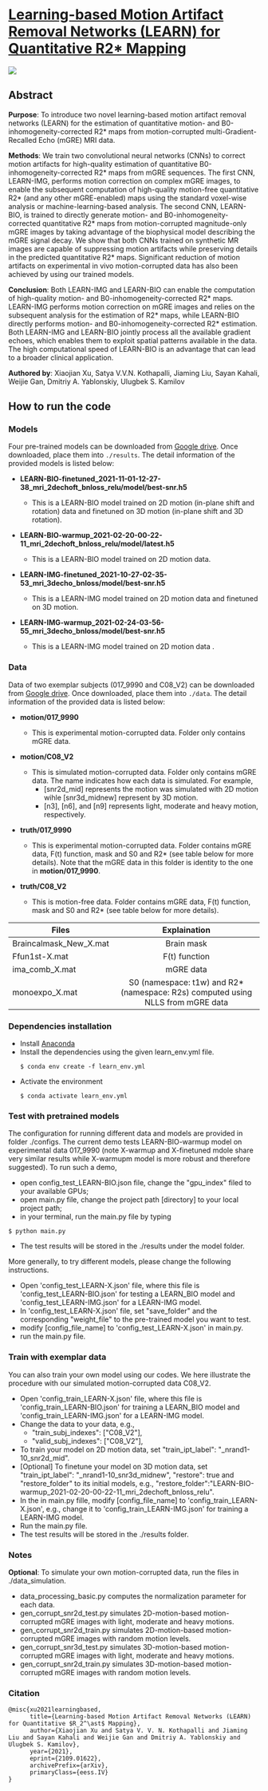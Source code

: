 # [Learning-based Motion Artifact Removal Networks (LEARN) for Quantitative R2* Mapping](https://arxiv.org/abs/2109.01622)

<!---
[![Watch the video](https://github.com/xuxiaojian/2022-MRM-LEARN/blob/main/examples/gif.gif)](https://youtu.be/2DVl2lS-dbU)
-->

![](https://github.com/xuxiaojian/2022-MRM-LEARN/blob/main/examples/gif.gif)

## Abstract

**Purpose**: To introduce two novel learning-based motion artifact removal networks (LEARN) for the estimation of quantitative motion- and B0-inhomogeneity-corrected R2* maps from motion-corrupted multi-Gradient-Recalled Echo (mGRE) MRI data.

**Methods**: We train two convolutional neural networks (CNNs) to correct motion artifacts for high-quality estimation of quantitative B0-inhomogeneity-corrected R2* maps from mGRE sequences. The first CNN, LEARN-IMG, performs motion correction on complex mGRE images, to enable the subsequent computation of high-quality motion-free quantitative R2* (and any other mGRE-enabled) maps using the standard voxel-wise analysis or machine-learning-based analysis. The second CNN, LEARN-BIO, is trained to directly generate motion- and B0-inhomogeneity-corrected quantitative R2* maps from motion-corrupted magnitude-only mGRE images by taking advantage of the biophysical model describing the mGRE signal decay. We show that both CNNs trained on synthetic MR images are capable of suppressing motion artifacts while preserving details in the predicted quantitative R2* maps. Significant reduction of motion artifacts on experimental in vivo motion-corrupted data has also been achieved by using our trained models.

**Conclusion**: Both LEARN-IMG and LEARN-BIO can enable the computation of high-quality motion- and B0-inhomogeneity-corrected R2* maps. LEARN-IMG performs motion correction on mGRE images and relies on the subsequent analysis for the estimation of R2* maps, while LEARN-BIO directly performs motion- and B0-inhomogeneity-corrected R2* estimation. Both LEARN-IMG and LEARN-BIO jointly process all the available gradient echoes, which enables them to exploit spatial patterns available in the data. The high computational speed of LEARN-BIO is an advantage that can lead to a broader clinical application.

**Authored by**: Xiaojian Xu, Satya V.V.N. Kothapalli, Jiaming Liu, Sayan Kahali, Weijie Gan, Dmitriy A. Yablonskiy, Ulugbek S. Kamilov

## How to run the code

### Models

  Four pre-trained models can be downloaded from [Google drive](https://drive.google.com/drive/folders/1nMWOI5tI2dYvupwMiRBOgw-VdJIjF-48?usp=sharing). Once downloaded, place them into `./results`. The detail information of the provided models is listed below:

  - **LEARN-BIO-finetuned_2021-11-01-12-27-38_mri_2dechoft_bnloss_relu/model/best-snr.h5**
    - This is a LEARN-BIO model trained on 2D motion (in-plane shift and rotation) data and finetuned on 3D motion (in-plane shift and 3D rotation).
  
  - **LEARN-BIO-warmup_2021-02-20-00-22-11_mri_2dechoft_bnloss_relu/model/latest.h5** 
    - This is a LEARN-BIO model trained on 2D motion data.
  
  - **LEARN-IMG-finetuned_2021-10-27-02-35-53_mri_3decho_bnloss/model/best-snr.h5**
    - This is a LEARN-IMG model trained on 2D motion data and finetuned on 3D motion.
  
  - **LEARN-IMG-warmup_2021-02-24-03-56-55_mri_3decho_bnloss/model/best-snr.h5**
    - This is a LEARN-IMG model trained on 2D motion data .

 

### Data
  Data of two exemplar subjects (017_9990 and C08_V2) can be downloaded from [Google drive](https://drive.google.com/drive/folders/1Hv2MhHcYE9fDYJivLnNEYknkl6xj0S_z?usp=sharing). Once downloaded, place them into `./data`. The detail information of the provided data is listed below:
  - **motion/017_9990**
    - This is experimental motion-corrupted data. Folder only contains mGRE data.
  - **motion/C08_V2**
    - This is simulated motion-corrupted data. Folder only contains mGRE data. The name indicates how each data is simulated. For example, 
      - [snr2d_mid] represents the motion was simulated with 2D motion wihle [snr3d_midnew] represent by 3D motion. 
      - [n3], [n6], and [n9] represents light, moderate and heavy motion, respectively.
  
  - **truth/017_9990**
    - This is experimental motion-corrupted data. Folder contains mGRE data, F(t) function, mask and S0 and R2* (see table below for more details). Note that the mGRE data in this folder is identity to the one in **motion/017_9990**. 
  - **truth/C08_V2**
    -  This is motion-free data. Folder contains mGRE data, F(t) function, mask and S0 and R2* (see table below for more details).

  |Files|Explaination|
  |---|:--:|
  |Braincalmask_New_X.mat| Brain mask ||
  |Ffun1st-X.mat| F(t) function||
  |ima_comb_X.mat| mGRE data||
  |monoexpo_X.mat| S0 (namespace: t1w) and R2* (namespace: R2s) computed using NLLS from mGRE data||

### Dependencies installation
- Install [Anaconda](https://docs.conda.io/projects/conda/en/latest/user-guide/install/)
- Install the dependencies using the given learn_env.yml file.
  ```
  $ conda env create -f learn_env.yml
  ```
- Activate the environment
    ```
    $ conda activate learn_env.yml
    ```

### Test with pretrained models
The configuration for running different data and models are provided in folder ./configs. The current demo tests LEARN-BIO-warmup model on experimental data 017_9990  (note X-warmup and X-finetuned mdole share very similar results while X-warmupm model is more robust and therefore suggested). To run such a demo,
- open config_test_LEARN-BIO.json file, change the "gpu_index" filed to your available GPUs;
- open main.py file, change the project path [directory] to your local project path;
-  in your terminal, run the main.py file by typing
  ```
  $ python main.py
  ```
- The test results will be stored in the ./results under the model folder.

More generally, to try different models, please change the following instructions. 
  - Open 'config_test_LEARN-X.json' file, where this file  is 'config_test_LEARN-BIO.json' for testing a LEARN_BIO model and 'config_test_LEARN-IMG.json' for a LEARN-IMG model.
  - In 'config_test_LEARN-X.json' file, set "save_folder" and the corresponding "weight_file" to the pre-trained model you want to test.
- modify [config_file_name] to 'config_test_LEARN-X.json' in main.py.
- run the main.py file.

### Train with exemplar data
You can also train your own model using our codes. We here illustrate the procedure with our simulated motion-corrupted data C08_V2.
  - Open 'config_train_LEARN-X.json' file, where this file is 'config_train_LEARN-BIO.json' for training a LEARN_BIO model and 'config_train_LEARN-IMG.json' for a LEARN-IMG model. 
  - Change the data to your data, e.g., 
      - "train_subj_indexes": ["C08_V2"],
      - "valid_subj_indexes": ["C08_V2"],
 - To train your model on 2D motion data, set "train_ipt_label": "_nrand1-10_snr2d_mid". 
 - [Optional] To finetune your model on 3D motion data, set "train_ipt_label": "_nrand1-10_snr3d_midnew", "restore": true and "restore_folder" to its initial models, e.g., "restore_folder":"LEARN-BIO-warmup_2021-02-20-00-22-11_mri_2dechoft_bnloss_relu".
 -  In the in main.py fille, modify [config_file_name] to 'config_train_LEARN-X.json', e.g., change it to 'config_train_LEARN-IMG.json' for training a LEARN-IMG model.
- Run the main.py file.
- The test results will be stored in the ./results folder.

### Notes
**Optional**: To simulate your own motion-corrupted data, run the files in ./data_simulation.
- data_processing_basic.py computes the normalization parameter for each data.
- gen_corrupt_snr2d_test.py simulates 2D-motion-based motion-corrupted mGRE images with light, moderate and heavy motions.
- gen_corrupt_snr2d_train.py simulates 2D-motion-based motion-corrupted mGRE images with random motion levels.
- gen_corrupt_snr3d_test.py simulates 3D-motion-based motion-corrupted mGRE images with light, moderate and heavy motions.
- gen_corrupt_snr2d_train.py simulates 3D-motion-based motion-corrupted mGRE images with random motion levels.


### Citation
```
@misc{xu2021learningbased,
      title={Learning-based Motion Artifact Removal Networks (LEARN) for Quantitative $R_2^\ast$ Mapping}, 
      author={Xiaojian Xu and Satya V. V. N. Kothapalli and Jiaming Liu and Sayan Kahali and Weijie Gan and Dmitriy A. Yablonskiy and Ulugbek S. Kamilov},
      year={2021},
      eprint={2109.01622},
      archivePrefix={arXiv},
      primaryClass={eess.IV}
}
```